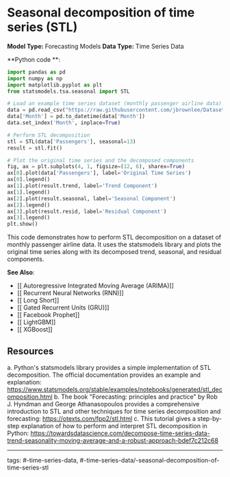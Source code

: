#  Seasonal decomposition of time series (STL)
**Model Type:**  Forecasting Models
**Data Type:**  Time Series Data

**Python code **:


```python
import pandas as pd
import numpy as np
import matplotlib.pyplot as plt
from statsmodels.tsa.seasonal import STL

# Load an example time series dataset (monthly passenger airline data)
data = pd.read_csv("https://raw.githubusercontent.com/jbrownlee/Datasets/master/airline-passengers.csv")
data['Month'] = pd.to_datetime(data['Month'])
data.set_index('Month', inplace=True)

# Perform STL decomposition
stl = STL(data['Passengers'], seasonal=13)
result = stl.fit()

# Plot the original time series and the decomposed components
fig, ax = plt.subplots(4, 1, figsize=(12, 6), sharex=True)
ax[0].plot(data['Passengers'], label='Original Time Series')
ax[0].legend()
ax[1].plot(result.trend, label='Trend Component')
ax[1].legend()
ax[2].plot(result.seasonal, label='Seasonal Component')
ax[2].legend()
ax[3].plot(result.resid, label='Residual Component')
ax[3].legend()
plt.show()
```
This code demonstrates how to perform STL decomposition on a dataset of monthly passenger airline data. It uses the statsmodels library and plots the original time series along with its decomposed trend, seasonal, and residual components.


**See Also**:

- [[ Autoregressive Integrated Moving Average (ARIMA)]]
- [[ Recurrent Neural Networks (RNN)]]
- [[ Long Short]]
- [[ Gated Recurrent Units (GRU)]]
- [[ Facebook Prophet]]
- [[ LightGBM]]
- [[ XGBoost]]
## Resources

a. Python's statsmodels library provides a simple implementation of STL decomposition. The official documentation provides an example and explanation: https://www.statsmodels.org/stable/examples/notebooks/generated/stl_decomposition.html
b. The book "Forecasting: principles and practice" by Rob J. Hyndman and George Athanasopoulos provides a comprehensive introduction to STL and other techniques for time series decomposition and forecasting: https://otexts.com/fpp2/stl.html
c. This tutorial gives a step-by-step explanation of how to perform and interpret STL decomposition in Python: https://towardsdatascience.com/decompose-time-series-data-trend-seasonality-moving-average-and-a-robust-approach-bdef7c212c68


---
tags: #-time-series-data, #-time-series-data/-seasonal-decomposition-of-time-series-stl
